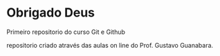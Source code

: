 # Obrigado Deus
 Primeiro repositorio do curso Git e Github

 repositorio criado através das aulas on line do Prof. Gustavo Guanabara.
